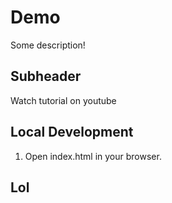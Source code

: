 # Demo

Some description!

## Subheader

Watch tutorial on youtube

## Local Development

1. Open index.html in your browser.

## Lol
